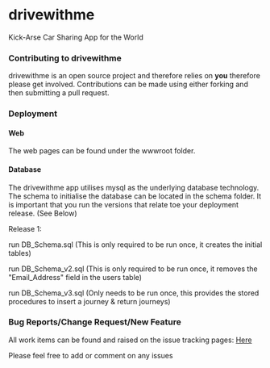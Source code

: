 # drivewithme

Kick-Arse Car Sharing App for the World

### Contributing to drivewithme

drivewithme is an open source project and therefore relies on **you** therefore please get involved. Contributions can be made using either forking and then submitting a pull request.

### Deployment

#### Web

The web pages can be found under the wwwroot folder.

#### Database

The drivewithme app utilises mysql as the underlying database technology. The schema to initialise the database can be located in the schema folder. It is important that you run the versions that relate toe your deployment release. (See Below)

Release 1:

run DB_Schema.sql        (This is only required to be run once, it creates the initial tables)

run DB_Schema_v2.sql     (This is only required to be run once, it removes the "Email_Address" field in the users table)

run DB_Schema_v3.sql     (Only needs to be run once, this provides the stored procedures to insert a journey & return journeys)

### Bug Reports/Change Request/New Feature

All work items can be found and raised on the issue tracking pages: [Here](https://github.com/basftd/drivewithme/issues?labels=&milestone=&page=1&state=open)

Please feel free to add or comment on any issues

